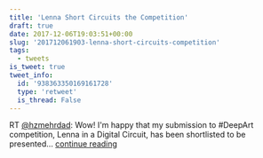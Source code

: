 ```yaml
---
title: 'Lenna Short Circuits the Competition'
draft: true
date: 2017-12-06T19:03:51+00:00
slug: '201712061903-lenna-short-circuits-competition'
tags:
  - tweets
is_tweet: true
tweet_info:
  id: '938363350169161728'
  type: 'retweet'
  is_thread: False
---
```




RT [@hzmehrdad](https://x.com/hzmehrdad): Wow! I'm happy that my submission to #DeepArt competition, Lenna in a Digital Circuit, has been shortlisted to be presented… [continue reading](https://x.com/sytelus/status/938363350169161728)
